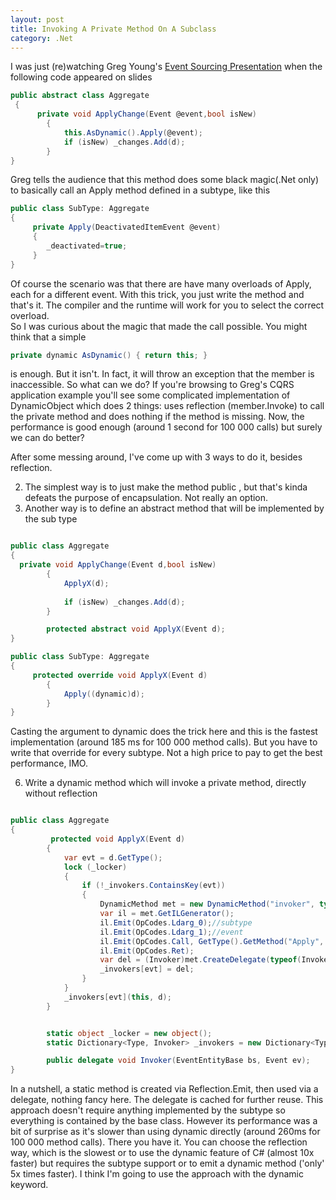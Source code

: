 ```yaml
---
layout: post
title: Invoking A Private Method On A Subclass
category: .Net
---
```


I was just (re)watching Greg Young's [Event Sourcing Presentation](http://www.infoq.com/presentations/Events-Are-Not-Just-for-Notifications) when the following code appeared on slides

  
```csharp
public abstract class Aggregate
 {
      private void ApplyChange(Event @event,bool isNew)
        {
            this.AsDynamic().Apply(@event);           
            if (isNew) _changes.Add(d);
        }
}
```
  Greg tells the audience that this method does some black magic(.Net only) to basically call an Apply method defined in a subtype, like this

  
```csharp
public class SubType: Aggregate
{
     private Apply(DeactivatedItemEvent @event)
	 {
	    _deactivated=true;
	 }
}

```
  Of course the scenario was that there are have many overloads of Apply, each for a different event. With this trick, you just write the method and that's it. The compiler and the runtime will work for you to select the correct overload.  
 So I was curious about the magic that made the call possible. You might think that a simple

  
```csharp
private dynamic AsDynamic() { return this; }

```
  is enough. But it isn't. In fact, it will throw an exception that the member is inaccessible. So what can we do? If you're browsing to Greg's CQRS application example you'll see some complicated implementation of DynamicObject which does 2 things: uses reflection (member.Invoke) to call the private method and does nothing if the method is missing. Now, the performance is good enough (around 1 second for 100 000 calls) but surely we can do better?

 After some messing around, I've come up with 3 ways to do it, besides reflection.

  
  2. The simplest way is to just make the method public , but that's kinda defeats the purpose of encapsulation. Not really an option. 
  4. Another way is to define an abstract method that will be implemented by the sub type  
```csharp

public class Aggregate
{
  private void ApplyChange(Event d,bool isNew)
        {
            ApplyX(d);
           
            if (isNew) _changes.Add(d);
        }

        protected abstract void ApplyX(Event d); 
}

public class SubType: Aggregate
{
     protected override void ApplyX(Event d)
        {
            Apply((dynamic)d);
        }
}

```
  Casting the argument to dynamic does the trick here and this is the fastest implementation (around 185 ms for 100 000 method calls). But you have to write that override for every subtype. Not a high price to pay to get the best performance, IMO.
     
       
  6. Write a dynamic method which will invoke a private method, directly without reflection  
```csharp

public class Aggregate
{
         protected void ApplyX(Event d)
        {
            var evt = d.GetType();
            lock (_locker)
            {
                if (!_invokers.ContainsKey(evt))
                {
                    DynamicMethod met = new DynamicMethod("invoker", typeof(void), new[] { typeof(EventEntityBase), typeof(Event) }, typeof(EventEntityBase).Module, true);
                    var il = met.GetILGenerator();
                    il.Emit(OpCodes.Ldarg_0);//subtype           
                    il.Emit(OpCodes.Ldarg_1);//event
                    il.Emit(OpCodes.Call, GetType().GetMethod("Apply", BindingFlags.Instance | BindingFlags.NonPublic, null, new[] { d.GetType() }, null));//call apply
                    il.Emit(OpCodes.Ret);
                    var del = (Invoker)met.CreateDelegate(typeof(Invoker));
                    _invokers[evt] = del;
                }
            }
            _invokers[evt](this, d);
        }


        static object _locker = new object();
        static Dictionary<Type, Invoker> _invokers = new Dictionary<Type, Invoker>();

        public delegate void Invoker(EventEntityBase bs, Event ev); 
}

```
  In a nutshell, a static method is created via Reflection.Emit, then used via a delegate, nothing fancy here. The delegate is cached for further reuse. This approach doesn't require anything implemented by the subtype so everything is contained by the base class. However its performance was a bit of surprise as it's slower than using dynamic directly (around 260ms for 100 000 method calls).   There you have it. You can choose the reflection way, which is the slowest or to use the dynamic feature of C# (almost 10x faster) but requires the subtype support or to emit a dynamic method ('only' 5x times faster). I think I'm going to use the approach with the dynamic keyword. 



